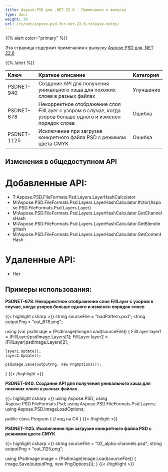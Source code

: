 ```yaml
---
title: Aspose.PSD для .NET 22.6 - Примечания к выпуску
type: docs
weight: 70
url: /ru/net/aspose-psd-for-net-22-6-release-notes/
---
```


{{% alert color="primary" %}}

Эта страница содержит примечания к выпуску [Aspose.PSD для .NET 22.6](https://www.nuget.org/packages/Aspose.PSD/)

{{% /alert %}}

|**Ключ**|**Краткое описание**|**Категория**|
| :- | :- | :- |
|PSDNET-940|Создание API для получения уникального хэша для похожих слоев в разных файлах|Улучшение|
|PSDNET-678|Некорректное отображение слоя FillLayer с узором в случае, когда узоров больше одного и изменен порядок слоев|Ошибка|
|PSDNET-1125|Исключение при загрузке конкретного файла PSD с режимом цвета CMYK|Ошибка|


## **Изменения в общедоступном API**
# **Добавленные API:**
- T:Aspose.PSD.FileFormats.Psd.Layers.LayerHashCalculator
- M:Aspose.PSD.FileFormats.Psd.Layers.LayerHashCalculator.#ctor(Aspose.PSD.FileFormats.Psd.Layers.Layer)
- M:Aspose.PSD.FileFormats.Psd.Layers.LayerHashCalculator.GetChannelsHash
- M:Aspose.PSD.FileFormats.Psd.Layers.LayerHashCalculator.GetBlendingHash
- M:Aspose.PSD.FileFormats.Psd.Layers.LayerHashCalculator.GetContentHash


# **Удаленные API:**
- Нет


## **Примеры использования:**

**PSDNET-678. Некорректное отображение слоя FillLayer с узором в случае, когда узоров больше одного и изменен порядок слоев**

{{< highlight csharp >}}
string sourceFile = "badPattern.psd";
string outputPng = "out_678.png";

using (var psdImage = (PsdImage)Image.Load(sourceFile))
{
    FillLayer layer1 = (FillLayer)psdImage.Layers[1];
    FillLayer layer2 = (FillLayer)psdImage.Layers[2];

    layer1.Update();
    layer2.Update();

    psdImage.Save(outputPng, new PngOptions());
}
{{< /highlight >}}

**PSDNET-940. Создание API для получения уникального хэша для похожих слоев в разных файлах**

{{< highlight csharp >}}
using Aspose.PSD;
using Aspose.PSD.FileFormats.Psd;
using Aspose.PSD.FileFormats.Psd.Layers;
using Aspose.PSD.ImageLoadOptions;

public class Program
{
    // код на C#
}
{{< /highlight >}}

**PSDNET-1125. Исключение при загрузке конкретного файла PSD с режимом цвета CMYK**

{{< highlight csharp >}}
string sourceFile = "02_alpha-channels.psd";
string outputPng = "out_1125.png";

using (PsdImage image = (PsdImage)Image.Load(sourceFile))
{
    image.Save(outputPng, new PngOptions());
}
{{< /highlight >}}